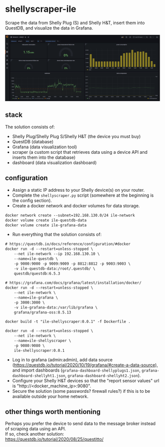# shellyscraper-ile

Scrape the data from Shelly Plug (S) and Shelly H&T, insert them into QuestDB, and visualize the data in Grafana.

<img src="screenshot1.png" alt="screenshot1" width="1000" />

## stack

The solution consists of:

* Shelly Plug/Shelly Plug S/Shelly H&T (the device you must buy)
* QuestDB (database)
* Grafana (data visualization tool)
* scraper (a custom script that retrieves data using a device API and inserts them into the database)
* dashboard (data visualization dashboard)

## configuration

* Assign a static IP address to your Shelly device(s) on your router.
* Complete the `shellyscraper.py` script (somewhere at the beginning is the config section).
* Create a docker network and docker volumes for data storage.

```shell
docker network create --subnet=192.168.130.0/24 ile-network
docker volume create ile-questdb-data
docker volume create ile-grafana-data
```

* Run everything that the solution consists of:

```shell
# https://questdb.io/docs/reference/configuration/#docker
docker run -d --restart=unless-stopped \
    --net ile-network --ip 192.168.130.10 \
    --name=ile-questdb \
    -p 9000:9000 -p 9009:9009 -p 8812:8812 -p 9003:9003 \
    -v ile-questdb-data:/root/.questdb/ \
    questdb/questdb:6.5.3
```

```shell
# https://grafana.com/docs/grafana/latest/installation/docker/
docker run -d --restart=unless-stopped \
    --net ile-network \
    --name=ile-grafana \
    -p 3000:3000 \
    -v ile-grafana-data:/var/lib/grafana \
    grafana/grafana-oss:8.5.13
```

```shell
docker build -t "ile-shellyscraper:0.0.1" -f Dockerfile .
```

```shell
docker run -d --restart=unless-stopped \
    --net ile-network \
    --name=ile-shellyscraper \
    -p 9080:9080 \
    ile-shellyscraper:0.0.1
```

* Log in to grafana (admin:admin), add data source (https://questdb.io/tutorial/2020/10/19/grafana/#create-a-data-source), and import
  dashboards (`grafana-dashboard-shellyplugs1.json`, `grafana-dashboard-shellyht1.json`, `grafana-dashboard-shellyht2.json`).
* Configure your Shelly H&T devices so that the "report sensor values" url is "http://<docker_machine_ip>:9080".
* Secure the solution (some passwords? firewall rules?) if this is to be available outside your home network.

## other things worth mentioning

Perhaps you prefer the device to send data to the message broker instead of scraping data using an API.  
If so, check another solution: https://questdb.io/tutorial/2020/08/25/questitto/
